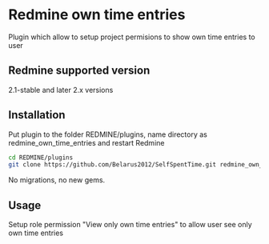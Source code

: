 # Redmine own time entries

Plugin which allow to setup project permisions to show own time entries to user


## Redmine supported version

2.1-stable and later 2.x versions


## Installation

Put plugin to the folder REDMINE/plugins, name directory as redmine_own_time_entries and restart Redmine

```bash
cd REDMINE/plugins
git clone https://github.com/Belarus2012/SelfSpentTime.git redmine_own_time_entries
```

No migrations, no new gems.


## Usage

Setup role permission "View only own time entries" to allow user see only own time entries

